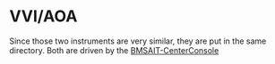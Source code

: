 # VVI/AOA

Since those two instruments are very similar, they are put in the same directory.
Both are driven by the [BMSAIT-CenterConsole](https://github.com/mihi4/F-16SimulatorParts/tree/main/BMSAIT-CenterConsole)
